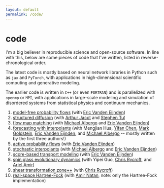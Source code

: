 ```yaml
---
layout: default 
permalink: /code/
---
```

# code
I'm a big believer in reproducible science and open-source software. In line with this, below are some pieces of code that I've written, listed in reverse-chronological order. 

The latest code is mostly based on neural network libraries in Python such as `jax` and `PyTorch`, with applications in high-dimensional scientific computing and generative modeling. 

The earlier code is written in `C++` (or even `FORTRAN`) and is parallelized with `openmp` or `MPI`, with applications in large-scale modeling and simulation of disordered systems from statistical physics and continuum mechanics.

1. [model-free probability flows](https://github.com/nmboffi/vicsek_public) (with [Eric Vanden Eijnden](https://wp.nyu.edu/courantinstituteofmathematicalsciences-eve2/))
1. [structured diffusion](https://github.com/nmboffi/structured_diffusion_public) (with [Arthur Jacot](https://sites.google.com/view/arthurjacot) and [Stephen Tu](https://stephentu.github.io))
1. [flow map matching](https://github.com/nmboffi/flow_map_matching_public/tree/main) (with [Michael Albergo](http://malbergo.me) and [Eric Vanden Eijnden](https://wp.nyu.edu/courantinstituteofmathematicalsciences-eve2/))
1. [forecasting with interpolants](https://github.com/interpolants/forecasting) (with Mengjian Hua, [Yifan Chen](https://yifanc96.github.io), [Mark Goldstein](https://marikgoldstein.github.io), [Eric Vanden Eijnden](https://wp.nyu.edu/courantinstituteofmathematicalsciences-eve2/), and [Michael Albergo](http://malbergo.me) -- mostly written by the first three authors!)
1. [active probability flows](https://github.com/nmboffi/active_pflows) (with [Eric Vanden Eijnden](https://wp.nyu.edu/courantinstituteofmathematicalsciences-eve2/))
1. [stochastic interpolants](https://github.com/malbergo/stochastic-interpolants) (with [Michael Albergo](http://malbergo.me) and [Eric Vanden Eijnden](https://wp.nyu.edu/courantinstituteofmathematicalsciences-eve2/))
1. [score-based transport modeling](https://github.com/nmboffi/sbtm) (with [Eric Vanden Eijnden](https://wp.nyu.edu/courantinstituteofmathematicalsciences-eve2/))
1. [spin glass evolutionary dynamics](https://github.com/nmboffi/spin_glass_evodyn/tree/main) (with Yipei Guo, [Chris Rycroft](https://people.math.wisc.edu/~chr/), and [Ariel Amir](https://www.weizmann.ac.il/complex/amir/))
1. [shear transformation zone++](https://github.com/nmboffi/stzpp) (with [Chris Rycroft](https://people.math.wisc.edu/~chr/))
1. [real-space Hartree-Fock](https://real-space.org) (with [Amir Natan](http://www.eng.tau.ac.il/~amirn/), note: only the Hartree-Fock implementation)
